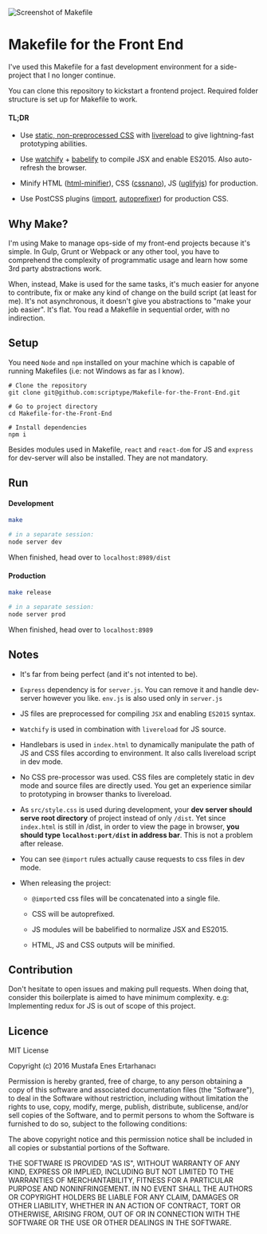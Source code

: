 ![Screenshot of Makefile](https://cdn.pbrd.co/images/1C4FPlj3.png)

# Makefile for the Front End

I've used this Makefile for a fast development environment for a side-project 
that I no longer continue.

You can clone this repository to kickstart a frontend project. Required folder 
structure is set up for Makefile to work.

#### TL;DR

 - Use [static, non-preprocessed CSS](https://css-tricks.com/dont-use-css-preprocessors/) with [livereload](https://github.com/napcs/node-livereload) to give lightning-fast 
 prototyping abilities.

 - Use [watchify](https://github.com/substack/watchify) + [babelify](https://github.com/babel/babelify) to compile JSX and enable ES2015. Also auto-refresh 
 the browser.

 - Minify HTML ([html-minifier](https://github.com/kangax/html-minifier)), CSS ([cssnano](https://github.com/ben-eb/cssnano)), JS ([uglifyjs](https://github.com/mishoo/UglifyJS2)) for production.

 - Use PostCSS plugins ([import](https://github.com/postcss/postcss-import), [autoprefixer](https://github.com/postcss/autoprefixer)) for production CSS.


## Why Make?

I'm using Make to manage ops-side of my front-end projects because it's simple.
In Gulp, Grunt or Webpack or any other tool, you have to comprehend the complexity
of programmatic usage and learn how some 3rd party abstractions work.

When, instead, Make is used for the same tasks, it's much easier for anyone to
contribute, fix or make any kind of change on the build script (at least for me). 
It's not asynchronous, it doesn't give you abstractions to "make your job easier". 
It's flat. You read a Makefile in sequential order, with no indirection.

## Setup

You need `Node` and `npm` installed on your machine which is capable of running 
Makefiles (i.e: not Windows as far as I know).

```
# Clone the repository
git clone git@github.com:scriptype/Makefile-for-the-Front-End.git

# Go to project directory
cd Makefile-for-the-Front-End

# Install dependencies
npm i
```

Besides modules used in Makefile, `react` and `react-dom` for JS and 
`express` for dev-server will also be installed. They are not mandatory.

## Run

#### Development

```sh
make

# in a separate session:
node server dev
```

When finished, head over to `localhost:8989/dist`

#### Production

```sh
make release

# in a separate session:
node server prod
```

When finished, head over to `localhost:8989`

## Notes

  - It's far from being perfect (and it's not intented to be).

  - `Express` dependency is for `server.js`. You can remove it and handle 
  dev-server however you like. `env.js` is also used only in `server.js`

  - JS files are preprocessed for compiling `JSX` and enabling `ES2015` syntax.

  - `Watchify` is used in combination with `livereload` for JS source.

  - Handlebars is used in `index.html` to dynamically manipulate the path of JS 
  and CSS files according to environment. It also calls livereload script in dev mode.

  - No CSS pre-processor was used. CSS files are completely static in dev mode and 
  source files are directly used. You get an experience similar to  prototyping in 
  browser thanks to livereload.

  - As `src/style.css` is used during development, your __dev server should serve 
  root directory__ of project instead of only `/dist`. Yet since `index.html` is 
  still in /dist, in order to view the page in browser, __you should type 
  `localhost:port/dist` in address bar__. This is not a problem after release.

  - You can see `@import` rules actually cause requests to css files in dev mode.

  - When releasing the project:

    - `@import`ed css files will be concatenated into a single file.

    - CSS will be autoprefixed.

    - JS modules will be babelified to normalize JSX and ES2015.

    - HTML, JS and CSS outputs will be minified.

## Contribution

Don't hesitate to open issues and making pull requests. When doing that, consider 
this boilerplate is aimed to have minimum complexity. e.g: Implementing redux for JS 
is out of scope of this project.

## Licence
MIT License

Copyright (c) 2016 Mustafa Enes Ertarhanacı

Permission is hereby granted, free of charge, to any person obtaining a copy
of this software and associated documentation files (the "Software"), to deal
in the Software without restriction, including without limitation the rights
to use, copy, modify, merge, publish, distribute, sublicense, and/or sell
copies of the Software, and to permit persons to whom the Software is
furnished to do so, subject to the following conditions:

The above copyright notice and this permission notice shall be included in all
copies or substantial portions of the Software.

THE SOFTWARE IS PROVIDED "AS IS", WITHOUT WARRANTY OF ANY KIND, EXPRESS OR
IMPLIED, INCLUDING BUT NOT LIMITED TO THE WARRANTIES OF MERCHANTABILITY, 
FITNESS FOR A PARTICULAR PURPOSE AND NONINFRINGEMENT. IN NO EVENT SHALL THE
AUTHORS OR COPYRIGHT HOLDERS BE LIABLE FOR ANY CLAIM, DAMAGES OR OTHER
LIABILITY, WHETHER IN AN ACTION OF CONTRACT, TORT OR OTHERWISE, ARISING FROM,
OUT OF OR IN CONNECTION WITH THE SOFTWARE OR THE USE OR OTHER DEALINGS IN THE
SOFTWARE.
